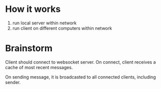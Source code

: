 # How it works

1. run local server within network
2. run client on different computers within network

# Brainstorm
Client should connect to websocket server. On connect, client receives a cache of most recent messages.

On sending message, it is broadcasted to all connected clients, including sender.

